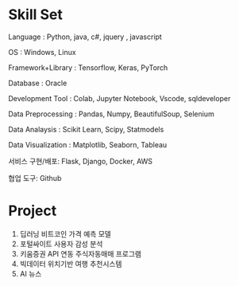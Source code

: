 # Skill Set #

Language : Python, java, c#, jquery , javascript

OS : Windows, Linux

Framework+Library : Tensorflow, Keras, PyTorch

Database : Oracle

Development Tool : Colab, Jupyter Notebook, Vscode, sqldeveloper

Data Preprocessing : Pandas, Numpy, BeautifulSoup, Selenium

Data Analaysis : Scikit Learn, Scipy, Statmodels

Data Visualization : Matplotlib, Seaborn, Tableau

서비스 구현/배포: Flask, Django, Docker, AWS 

협업 도구: Github


# Project #

1. 딥러닝 비트코인 가격 예측 모델 
2. 포털싸이트 사용자 감성 분석
3. 키움증권 API 연동 주식자동매매 프로그램
4. 빅데이터 위치기반 여행 추천시스템
5. AI 뉴스
